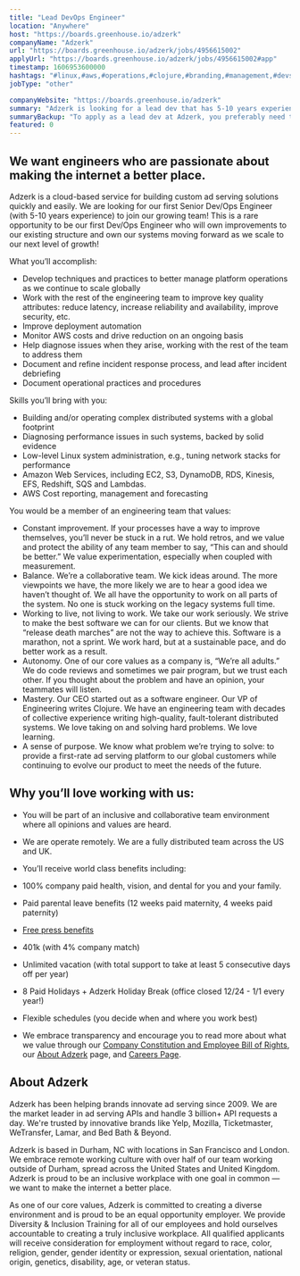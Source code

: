 ```yaml
---
title: "Lead DevOps Engineer"
location: "Anywhere"
host: "https://boards.greenhouse.io/adzerk"
companyName: "Adzerk"
url: "https://boards.greenhouse.io/adzerk/jobs/4956615002"
applyUrl: "https://boards.greenhouse.io/adzerk/jobs/4956615002#app"
timestamp: 1606953600000
hashtags: "#linux,#aws,#operations,#clojure,#branding,#management,#devsec,#accountant,#marketing,#rest"
jobType: "other"

companyWebsite: "https://boards.greenhouse.io/adzerk"
summary: "Adzerk is looking for a lead dev that has 5-10 years experience) to join our growing team! This is a rare opportunity to be our first Dev/Ops Engineer who will own improvements to our existing structure and own our systems moving forward as we scale to our next level of growth!."
summaryBackup: "To apply as a lead dev at Adzerk, you preferably need to have some knowledge of: #operations, #clojure, #branding."
featured: 0
---
```


## We want engineers who are passionate about making the internet a better place.

Adzerk is a cloud-based service for building custom ad serving solutions quickly and easily. We are looking for our first Senior Dev/Ops Engineer (with 5-10 years experience) to join our growing team! This is a rare opportunity to be our first Dev/Ops Engineer who will own improvements to our existing structure and own our systems moving forward as we scale to our next level of growth!

What you’ll accomplish: 

*   Develop techniques and practices to better manage platform operations as we continue to scale globally
*   Work with the rest of the engineering team to improve key quality attributes: reduce latency, increase reliability and availability, improve security, etc.
*   Improve deployment automation
*   Monitor AWS costs and drive reduction on an ongoing basis
*   Help diagnose issues when they arise, working with the rest of the team to address them
*   Document and refine incident response process, and lead after incident debriefing
*   Document operational practices and procedures

Skills you’ll bring with you: 

*   Building and/or operating complex distributed systems with a global footprint
*   Diagnosing performance issues in such systems, backed by solid evidence
*   Low-level Linux system administration, e.g., tuning network stacks for performance
*   Amazon Web Services, including EC2, S3, DynamoDB, RDS, Kinesis, EFS, Redshift, SQS and Lambdas.
*   AWS Cost reporting, management and forecasting

You would be a member of an engineering team that values:

*   Constant improvement. If your processes have a way to improve themselves, you’ll never be stuck in a rut. We hold retros, and we value and protect the ability of any team member to say, “This can and should be better.” We value experimentation, especially when coupled with measurement.
*   Balance. We’re a collaborative team. We kick ideas around. The more viewpoints we have, the more likely we are to hear a good idea we haven’t thought of. We all have the opportunity to work on all parts of the system. No one is stuck working on the legacy systems full time.
*   Working to live, not living to work. We take our work seriously. We strive to make the best software we can for our clients. But we know that “release death marches” are not the way to achieve this. Software is a marathon, not a sprint. We work hard, but at a sustainable pace, and do better work as a result.
*   Autonomy. One of our core values as a company is, “We’re all adults.” We do code reviews and sometimes we pair program, but we trust each other. If you thought about the problem and have an opinion, your teammates will listen.
*   Mastery. Our CEO started out as a software engineer. Our VP of Engineering writes Clojure. We have an engineering team with decades of collective experience writing high-quality, fault-tolerant distributed systems. We love taking on and solving hard problems. We love learning.
*   A sense of purpose. We know what problem we’re trying to solve: to provide a first-rate ad serving platform to our global customers while continuing to evolve our product to meet the needs of the future.

## Why you’ll love working with us:

*   You will be part of an inclusive and collaborative team environment where all opinions and values are heard.
*   We are operate remotely. We are a fully distributed team across the US and UK.
*   You’ll receive world class benefits including:

*   100% company paid health, vision, and dental for you and your family.
*   Paid parental leave benefits (12 weeks paid maternity, 4 weeks paid paternity)
*   [Free press benefits](https://artplusmarketing.com/free-press-a-corporate-benefit-that-benefits-all-4f7868f11bbf) 
*   401k (with 4% company match)
*   Unlimited vacation (with total support to take at least 5 consecutive days off per year)
*   8 Paid Holidays + Adzerk Holiday Break (office closed 12/24 - 1/1 every year!)
*   Flexible schedules (you decide when and where you work best)

*   We embrace transparency and encourage you to read more about what we value through our [Company Constitution and Employee Bill of Rights](https://adzerk.com/blog/company-constitution/), our [About Adzerk](https://adzerk.com/about/) page, and [Careers Page](https://adzerk.com/careers/).

## About Adzerk

Adzerk has been helping brands innovate ad serving since 2009. We are the market leader in ad serving APIs and handle 3 billion+ API requests a day. We're trusted by innovative brands like Yelp, Mozilla, Ticketmaster, WeTransfer, Lamar, and Bed Bath & Beyond.

Adzerk is based in Durham, NC with locations in San Francisco and London. We embrace remote working culture with over half of our team working outside of Durham, spread across the United States and United Kingdom. Adzerk is proud to be an inclusive workplace with one goal in common — we want to make the internet a better place. 

As one of our core values, Adzerk is committed to creating a diverse environment and is proud to be an equal opportunity employer. We provide Diversity & Inclusion Training for all of our employees and hold ourselves accountable to creating a truly inclusive workplace. All qualified applicants will receive consideration for employment without regard to race, color, religion, gender, gender identity or expression, sexual orientation, national origin, genetics, disability, age, or veteran status.
